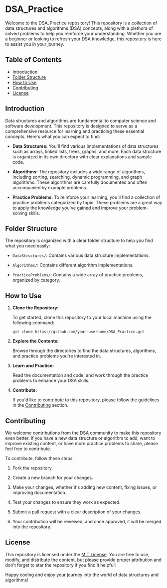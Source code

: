 # DSA_Practice

Welcome to the DSA_Practice repository! This repository is a collection of data structures and algorithms (DSA) concepts, along with a plethora of solved problems to help you reinforce your understanding. Whether you are a beginner or looking to refresh your DSA knowledge, this repository is here to assist you in your journey.

## Table of Contents

- [Introduction](#introduction)
- [Folder Structure](#folder-structure)
- [How to Use](#how-to-use)
- [Contributing](#contributing)
- [License](#license)

## Introduction

Data structures and algorithms are fundamental to computer science and software development. This repository is designed to serve as a comprehensive resource for learning and practicing these essential concepts. Here's what you can expect to find:

- **Data Structures:** You'll find various implementations of data structures such as arrays, linked lists, trees, graphs, and more. Each data structure is organized in its own directory with clear explanations and sample code.

- **Algorithms:** The repository includes a wide range of algorithms, including sorting, searching, dynamic programming, and graph algorithms. These algorithms are carefully documented and often accompanied by example problems.

- **Practice Problems:** To reinforce your learning, you'll find a collection of practice problems categorized by topic. These problems are a great way to apply the knowledge you've gained and improve your problem-solving skills.

## Folder Structure

The repository is organized with a clear folder structure to help you find what you need easily:

- `DataStructures/`: Contains various data structure implementations.

- `Algorithms/`: Contains different algorithm implementations.

- `PracticeProblems/`: Contains a wide array of practice problems, organized by category.


## How to Use

1. **Clone the Repository:**

   To get started, clone this repository to your local machine using the following command:

   ```shell
   git clone https://github.com/your-username/DSA_Practice.git
   ```

2. **Explore the Contents:**

   Browse through the directories to find the data structures, algorithms, and practice problems you're interested in.

3. **Learn and Practice:**

   Read the documentation and code, and work through the practice problems to enhance your DSA skills.

4. **Contribute:**

   If you'd like to contribute to this repository, please follow the guidelines in the [Contributing](#contributing) section.

## Contributing

We welcome contributions from the DSA community to make this repository even better. If you have a new data structure or algorithm to add, want to improve existing content, or have more practice problems to share, please feel free to contribute.

To contribute, follow these steps:

1. Fork the repository.

2. Create a new branch for your changes.

3. Make your changes, whether it's adding new content, fixing issues, or improving documentation.

4. Test your changes to ensure they work as expected.

5. Submit a pull request with a clear description of your changes.

6. Your contribution will be reviewed, and once approved, it will be merged into the repository.

## License

This repository is licensed under the [MIT License](LICENSE). You are free to use, modify, and distribute the content, but please provide proper attribution and don't forget to star the repository if you find it helpful!

Happy coding and enjoy your journey into the world of data structures and algorithms!
